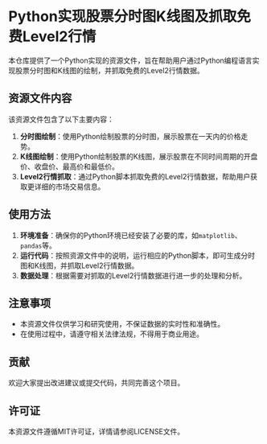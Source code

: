 # Python实现股票分时图K线图及抓取免费Level2行情

本仓库提供了一个Python实现的资源文件，旨在帮助用户通过Python编程语言实现股票分时图和K线图的绘制，并抓取免费的Level2行情数据。

## 资源文件内容

该资源文件包含了以下主要内容：

1. **分时图绘制**：使用Python绘制股票的分时图，展示股票在一天内的价格走势。
2. **K线图绘制**：使用Python绘制股票的K线图，展示股票在不同时间周期的开盘价、收盘价、最高价和最低价。
3. **Level2行情抓取**：通过Python脚本抓取免费的Level2行情数据，帮助用户获取更详细的市场交易信息。

## 使用方法

1. **环境准备**：确保你的Python环境已经安装了必要的库，如`matplotlib`、`pandas`等。
2. **运行代码**：按照资源文件中的说明，运行相应的Python脚本，即可生成分时图和K线图，并抓取Level2行情数据。
3. **数据处理**：根据需要对抓取的Level2行情数据进行进一步的处理和分析。

## 注意事项

- 本资源文件仅供学习和研究使用，不保证数据的实时性和准确性。
- 在使用过程中，请遵守相关法律法规，不得用于商业用途。

## 贡献

欢迎大家提出改进建议或提交代码，共同完善这个项目。

## 许可证

本资源文件遵循MIT许可证，详情请参阅LICENSE文件。
